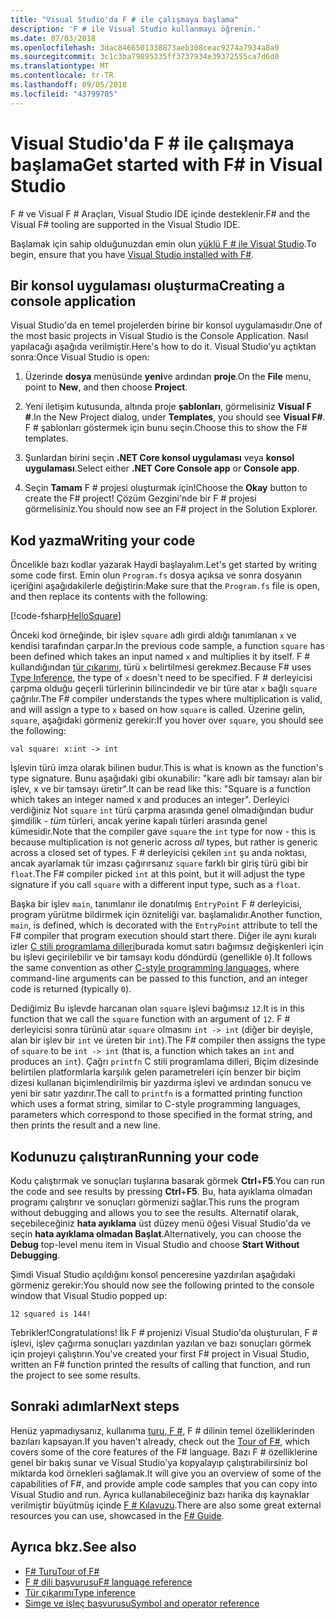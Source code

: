 ```yaml
---
title: "Visual Studio'da F # ile çalışmaya başlama"
description: 'F # ile Visual Studio kullanmayı öğrenin.'
ms.date: 07/03/2018
ms.openlocfilehash: 3dac8466501338873aeb308ceac9274a7934a8a9
ms.sourcegitcommit: 3c1c3ba79895335ff3737934e39372555ca7d6d0
ms.translationtype: MT
ms.contentlocale: tr-TR
ms.lasthandoff: 09/05/2018
ms.locfileid: "43799705"
---
```

# <a name="get-started-with-f-in-visual-studio"></a><span data-ttu-id="a6444-103">Visual Studio'da F # ile çalışmaya başlama</span><span class="sxs-lookup"><span data-stu-id="a6444-103">Get started with F# in Visual Studio</span></span>

<span data-ttu-id="a6444-104">F # ve Visual F # Araçları, Visual Studio IDE içinde desteklenir.</span><span class="sxs-lookup"><span data-stu-id="a6444-104">F# and the Visual F# tooling are supported in the Visual Studio IDE.</span></span>

<span data-ttu-id="a6444-105">Başlamak için sahip olduğunuzdan emin olun [yüklü F # ile Visual Studio](install-fsharp.md#install-f-with-visual-studio).</span><span class="sxs-lookup"><span data-stu-id="a6444-105">To begin, ensure that you have [Visual Studio installed with F#](install-fsharp.md#install-f-with-visual-studio).</span></span>

## <a name="creating-a-console-application"></a><span data-ttu-id="a6444-106">Bir konsol uygulaması oluşturma</span><span class="sxs-lookup"><span data-stu-id="a6444-106">Creating a console application</span></span>

<span data-ttu-id="a6444-107">Visual Studio'da en temel projelerden birine bir konsol uygulamasıdır.</span><span class="sxs-lookup"><span data-stu-id="a6444-107">One of the most basic projects in Visual Studio is the Console Application.</span></span>  <span data-ttu-id="a6444-108">Nasıl yapılacağı aşağıda verilmiştir.</span><span class="sxs-lookup"><span data-stu-id="a6444-108">Here's how to do it.</span></span>  <span data-ttu-id="a6444-109">Visual Studio'yu açtıktan sonra:</span><span class="sxs-lookup"><span data-stu-id="a6444-109">Once Visual Studio is open:</span></span>

1. <span data-ttu-id="a6444-110">Üzerinde **dosya** menüsünde **yeni**ve ardından **proje**.</span><span class="sxs-lookup"><span data-stu-id="a6444-110">On the **File** menu, point to **New**, and then choose **Project**.</span></span>

2.  <span data-ttu-id="a6444-111">Yeni iletişim kutusunda, altında proje **şablonları**, görmelisiniz **Visual F #**.</span><span class="sxs-lookup"><span data-stu-id="a6444-111">In the New Project dialog, under **Templates**, you should see **Visual F#**.</span></span>  <span data-ttu-id="a6444-112">F # şablonları göstermek için bunu seçin.</span><span class="sxs-lookup"><span data-stu-id="a6444-112">Choose this to show the F# templates.</span></span>

3. <span data-ttu-id="a6444-113">Şunlardan birini seçin **.NET Core konsol uygulaması** veya **konsol uygulaması**.</span><span class="sxs-lookup"><span data-stu-id="a6444-113">Select either **.NET Core Console app** or **Console app**.</span></span>

3. <span data-ttu-id="a6444-114">Seçin **Tamam** F # projesi oluşturmak için!</span><span class="sxs-lookup"><span data-stu-id="a6444-114">Choose the **Okay** button to create the F# project!</span></span>  <span data-ttu-id="a6444-115">Çözüm Gezgini'nde bir F # projesi görmelisiniz.</span><span class="sxs-lookup"><span data-stu-id="a6444-115">You should now see an F# project in the Solution Explorer.</span></span>

## <a name="writing-your-code"></a><span data-ttu-id="a6444-116">Kod yazma</span><span class="sxs-lookup"><span data-stu-id="a6444-116">Writing your code</span></span>

<span data-ttu-id="a6444-117">Öncelikle bazı kodlar yazarak Haydi başlayalım.</span><span class="sxs-lookup"><span data-stu-id="a6444-117">Let's get started by writing some code first.</span></span>  <span data-ttu-id="a6444-118">Emin olun `Program.fs` dosya açıksa ve sonra dosyanın içeriğini aşağıdakilerle değiştirin:</span><span class="sxs-lookup"><span data-stu-id="a6444-118">Make sure that the `Program.fs` file is open, and then replace its contents with the following:</span></span>

[!code-fsharp[HelloSquare](../../../samples/snippets/fsharp/getting-started/hello-square.fs)]

<span data-ttu-id="a6444-119">Önceki kod örneğinde, bir işlev `square` adlı girdi aldığı tanımlanan `x` ve kendisi tarafından çarpar.</span><span class="sxs-lookup"><span data-stu-id="a6444-119">In the previous code sample, a function `square` has been defined which takes an input named `x` and multiplies it by itself.</span></span>  <span data-ttu-id="a6444-120">F # kullandığından [tür çıkarımı](../language-reference/type-inference.md), türü `x` belirtilmesi gerekmez.</span><span class="sxs-lookup"><span data-stu-id="a6444-120">Because F# uses [Type Inference](../language-reference/type-inference.md), the type of `x` doesn't need to be specified.</span></span>  <span data-ttu-id="a6444-121">F # derleyicisi çarpma olduğu geçerli türlerinin bilincindedir ve bir türe atar `x` bağlı `square` çağrılır.</span><span class="sxs-lookup"><span data-stu-id="a6444-121">The F# compiler understands the types where multiplication is valid, and will assign a type to `x` based on how `square` is called.</span></span>  <span data-ttu-id="a6444-122">Üzerine gelin, `square`, aşağıdaki görmeniz gerekir:</span><span class="sxs-lookup"><span data-stu-id="a6444-122">If you hover over `square`, you should see the following:</span></span>

```
val square: x:int -> int
```

<span data-ttu-id="a6444-123">İşlevin türü imza olarak bilinen budur.</span><span class="sxs-lookup"><span data-stu-id="a6444-123">This is what is known as the function's type signature.</span></span>  <span data-ttu-id="a6444-124">Bunu aşağıdaki gibi okunabilir: "kare adlı bir tamsayı alan bir işlev, x ve bir tamsayı üretir".</span><span class="sxs-lookup"><span data-stu-id="a6444-124">It can be read like this: "Square is a function which takes an integer named x and produces an integer".</span></span>  <span data-ttu-id="a6444-125">Derleyici verdiğiniz Not `square` `int` türü çarpma arasında genel olmadığından budur şimdilik - *tüm* türleri, ancak yerine kapalı türleri arasında genel kümesidir.</span><span class="sxs-lookup"><span data-stu-id="a6444-125">Note that the compiler gave `square` the `int` type for now - this is because multiplication is not generic across *all* types, but rather is generic across a closed set of types.</span></span>  <span data-ttu-id="a6444-126">F # derleyicisi çekilen `int` şu anda noktası, ancak ayarlamak tür imzası çağırırsanız `square` farklı bir giriş türü gibi bir `float`.</span><span class="sxs-lookup"><span data-stu-id="a6444-126">The F# compiler picked `int` at this point, but it will adjust the type signature if you call `square` with a different input type, such as a `float`.</span></span>

<span data-ttu-id="a6444-127">Başka bir işlev `main`, tanımlanır ile donatılmış `EntryPoint` F # derleyicisi, program yürütme bildirmek için özniteliği var. başlamalıdır.</span><span class="sxs-lookup"><span data-stu-id="a6444-127">Another function, `main`, is defined, which is decorated with the `EntryPoint` attribute to tell the F# compiler that program execution should start there.</span></span>  <span data-ttu-id="a6444-128">Diğer ile aynı kuralı izler [C stili programlama dilleri](https://en.wikipedia.org/wiki/Entry_point#C_and_C.2B.2B)burada komut satırı bağımsız değişkenleri için bu işlevi geçirilebilir ve bir tamsayı kodu döndürdü (genellikle `0`).</span><span class="sxs-lookup"><span data-stu-id="a6444-128">It follows the same convention as other [C-style programming languages](https://en.wikipedia.org/wiki/Entry_point#C_and_C.2B.2B), where command-line arguments can be passed to this function, and an integer code is returned (typically `0`).</span></span>

<span data-ttu-id="a6444-129">Dediğimiz Bu işlevde harcanan olan `square` işlevi bağımsız `12`.</span><span class="sxs-lookup"><span data-stu-id="a6444-129">It is in this function that we call the `square` function with an argument of `12`.</span></span>  <span data-ttu-id="a6444-130">F # derleyicisi sonra türünü atar `square` olmasını `int -> int` (diğer bir deyişle, alan bir işlev bir `int` ve üreten bir `int`).</span><span class="sxs-lookup"><span data-stu-id="a6444-130">The F# compiler then assigns the type of `square` to be `int -> int` (that is, a function which takes an `int` and produces an `int`).</span></span>  <span data-ttu-id="a6444-131">Çağrı `printfn` C stili programlama dilleri, Biçim dizesinde belirtilen platformlarla karşılık gelen parametreleri için benzer bir biçim dizesi kullanan biçimlendirilmiş bir yazdırma işlevi ve ardından sonucu ve yeni bir satır yazdırır.</span><span class="sxs-lookup"><span data-stu-id="a6444-131">The call to `printfn` is a formatted printing function which uses a format string, similar to C-style programming languages, parameters which correspond to those specified in the format string, and then prints the result and a new line.</span></span>

## <a name="running-your-code"></a><span data-ttu-id="a6444-132">Kodunuzu çalıştıran</span><span class="sxs-lookup"><span data-stu-id="a6444-132">Running your code</span></span>

<span data-ttu-id="a6444-133">Kodu çalıştırmak ve sonuçları tuşlarına basarak görmek **Ctrl**+**F5**.</span><span class="sxs-lookup"><span data-stu-id="a6444-133">You can run the code and see results by pressing **Ctrl**+**F5**.</span></span>  <span data-ttu-id="a6444-134">Bu, hata ayıklama olmadan programı çalıştırır ve sonuçları görmenizi sağlar.</span><span class="sxs-lookup"><span data-stu-id="a6444-134">This runs the program without debugging and allows you to see the results.</span></span>  <span data-ttu-id="a6444-135">Alternatif olarak, seçebileceğiniz **hata ayıklama** üst düzey menü öğesi Visual Studio'da ve seçin **hata ayıklama olmadan Başlat**.</span><span class="sxs-lookup"><span data-stu-id="a6444-135">Alternatively, you can choose the **Debug** top-level menu item in Visual Studio and choose **Start Without Debugging**.</span></span>

<span data-ttu-id="a6444-136">Şimdi Visual Studio açıldığını konsol penceresine yazdırılan aşağıdaki görmeniz gerekir:</span><span class="sxs-lookup"><span data-stu-id="a6444-136">You should now see the following printed to the console window that Visual Studio popped up:</span></span>

```
12 squared is 144!
```

<span data-ttu-id="a6444-137">Tebrikler!</span><span class="sxs-lookup"><span data-stu-id="a6444-137">Congratulations!</span></span>  <span data-ttu-id="a6444-138">İlk F # projenizi Visual Studio'da oluşturulan, F # işlevi, işlev çağırma sonuçları yazdırılan yazılan ve bazı sonuçları görmek için projeyi çalıştırın.</span><span class="sxs-lookup"><span data-stu-id="a6444-138">You've created your first F# project in Visual Studio, written an F# function printed the results of calling that function, and run the project to see some results.</span></span>

## <a name="next-steps"></a><span data-ttu-id="a6444-139">Sonraki adımlar</span><span class="sxs-lookup"><span data-stu-id="a6444-139">Next steps</span></span>

<span data-ttu-id="a6444-140">Henüz yapmadıysanız, kullanıma [turu, F #](../tour.md), F # dilinin temel özelliklerinden bazıları kapsayan.</span><span class="sxs-lookup"><span data-stu-id="a6444-140">If you haven't already, check out the [Tour of F#](../tour.md), which covers some of the core features of the F# language.</span></span>  <span data-ttu-id="a6444-141">Bazı F # özelliklerine genel bir bakış sunar ve Visual Studio'ya kopyalayıp çalıştırabilirsiniz bol miktarda kod örnekleri sağlamak.</span><span class="sxs-lookup"><span data-stu-id="a6444-141">It will give you an overview of some of the capabilities of F#, and provide ample code samples that you can copy into Visual Studio and run.</span></span>  <span data-ttu-id="a6444-142">Ayrıca kullanabileceğiniz bazı harika dış kaynaklar verilmiştir büyütmüş içinde [F # Kılavuzu](../index.md).</span><span class="sxs-lookup"><span data-stu-id="a6444-142">There are also some great external resources you can use, showcased in the [F# Guide](../index.md).</span></span>

## <a name="see-also"></a><span data-ttu-id="a6444-143">Ayrıca bkz.</span><span class="sxs-lookup"><span data-stu-id="a6444-143">See also</span></span>

- [<span data-ttu-id="a6444-144">F# Turu</span><span class="sxs-lookup"><span data-stu-id="a6444-144">Tour of F#</span></span>](../tour.md)
- [<span data-ttu-id="a6444-145">F # dili başvurusu</span><span class="sxs-lookup"><span data-stu-id="a6444-145">F# language reference</span></span>](../language-reference/index.md)
- [<span data-ttu-id="a6444-146">Tür çıkarımı</span><span class="sxs-lookup"><span data-stu-id="a6444-146">Type inference</span></span>](../language-reference/type-inference.md)
- [<span data-ttu-id="a6444-147">Simge ve işleç başvurusu</span><span class="sxs-lookup"><span data-stu-id="a6444-147">Symbol and operator reference</span></span>](../language-reference/symbol-and-operator-reference/index.md)
